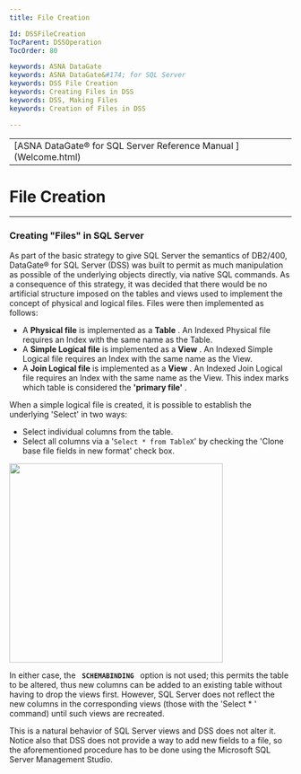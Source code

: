 ```yaml
---
title: File Creation

Id: DSSFileCreation
TocParent: DSSOperation
TocOrder: 80

keywords: ASNA DataGate
keywords: ASNA DataGate&#174; for SQL Server
keywords: DSS File Creation
keywords: Creating Files in DSS
keywords: DSS, Making Files
keywords: Creation of Files in DSS

---
```


<table>
			    <tr>
			      <td>
				   <span class="OH_MultiViewContainerPanelDhtmlTable">[ASNA DataGate&#174; for SQL Server Reference Manual
				   ](Welcome.html)</span></td>
			    </tr>
</table>

# File Creation

---

###  Creating "Files" in SQL Server 
As part of the basic strategy to give SQL Server the semantics of DB2/400, DataGate&#174; for SQL Server (DSS) was built to permit as much manipulation as possible of the underlying objects directly, via native SQL commands. As a consequence of this strategy, it was decided that there would be no artificial structure imposed on the tables and views used to implement the concept of physical and logical files. Files were then implemented as follows: 

- A **Physical file**  is implemented as a **Table** . An Indexed Physical file requires an Index with the same name as the Table.
- A **Simple Logical file**  is implemented as a **View** . An Indexed Simple Logical file requires an Index with the same name as the View.
- A **Join Logical file**  is implemented as a **View** . An Indexed Join Logical file requires an Index with the same name as the View. 
    This index marks which table is considered the **'primary file'** .

When a simple logical file is created, it is possible to establish the underlying 'Select' in two ways: 

- Select individual columns from the table.
- Select all columns via a '<code>Select * from TableX</code>' by checking the 'Clone base file fields in new format' check box.

<img alt="" border="0" width="381" height="355" src="../images/dss_image016.jpg" />

In either case, the <code> **SCHEMABINDING** </code> option is not used; this permits the table to be altered, thus new columns can be added to an existing table without having to drop the views first. However, SQL Server does not reflect the new columns in the corresponding views (those with the 'Select * ' command) until such views are recreated. 

This is a natural behavior of SQL Server views and DSS does not alter it. Notice also that DSS does not provide a way to add new fields to a file, so the aforementioned procedure has to be done using the Microsoft SQL Server Management Studio. 
